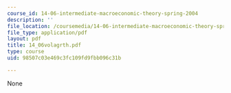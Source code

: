 ```yaml
---
course_id: 14-06-intermediate-macroeconomic-theory-spring-2004
description: ''
file_location: /coursemedia/14-06-intermediate-macroeconomic-theory-spring-2004/98507c03e469c3fc109fd9fbb096c31b_14_06volagrth.pdf
file_type: application/pdf
layout: pdf
title: 14_06volagrth.pdf
type: course
uid: 98507c03e469c3fc109fd9fbb096c31b

---
```

None
